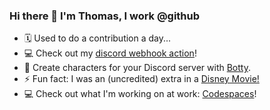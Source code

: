 ### Hi there 👋 I'm Thomas, I work @github

- 🗓️ Used to do a contribution a day...
- 💻 Check out my [discord webhook action](https://github.com/tsickert/discord-webhook)!
- 🤖 Create characters for your Discord server with [Botty](https://botty.gg).
- ⚡ Fun fact: I was an (uncredited) extra in a [Disney Movie!](https://www.imdb.com/title/tt0397113/)
- 💻 Check out what I'm working on at work: [Codespaces](https://docs.github.com/en/codespaces)!

